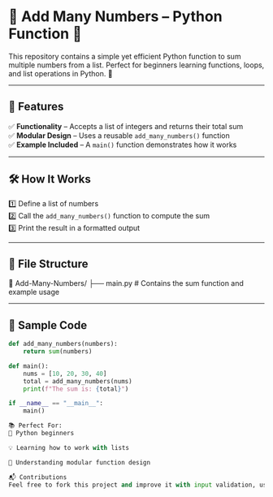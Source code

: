 # 📌 Add Many Numbers – Python Function 🧮

This repository contains a simple yet efficient Python function to sum multiple numbers from a list. Perfect for beginners learning functions, loops, and list operations in Python. 🚀

---

## 🔹 Features

✅ **Functionality** – Accepts a list of integers and returns their total sum  
✅ **Modular Design** – Uses a reusable `add_many_numbers()` function  
✅ **Example Included** – A `main()` function demonstrates how it works

---

## 🛠️ How It Works

1️⃣ Define a list of numbers  
2️⃣ Call the `add_many_numbers()` function to compute the sum  
3️⃣ Print the result in a formatted output

---

## 📂 File Structure

📁 Add-Many-Numbers/ ├── main.py # Contains the sum function and example usage


---

## 🧪 Sample Code

```python
def add_many_numbers(numbers):
    return sum(numbers)

def main():
    nums = [10, 20, 30, 40]
    total = add_many_numbers(nums)
    print(f"The sum is: {total}")

if __name__ == "__main__":
    main()

📚 Perfect For:
🐍 Python beginners

💡 Learning how to work with lists

🧱 Understanding modular function design

📬 Contributions
Feel free to fork this project and improve it with input validation, user input support, or GUI versions. Pull requests are welcome!

